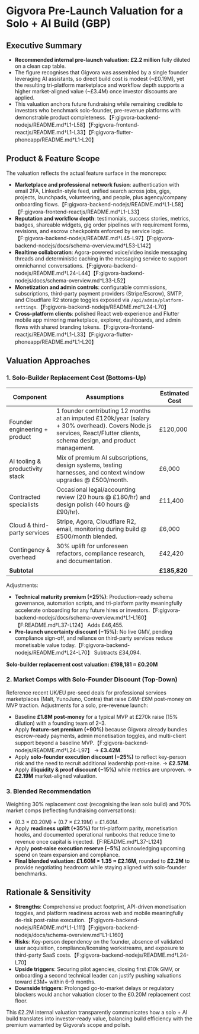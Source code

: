 # Gigvora Pre-Launch Valuation for a Solo + AI Build (GBP)

## Executive Summary
- **Recommended internal pre-launch valuation:** **£2.2 million** fully diluted on a clean cap table.
- The figure recognises that Gigvora was assembled by a single founder leveraging AI assistants, so direct build cost is modest (~£0.19M), yet the resulting tri-platform marketplace and workflow depth supports a higher market-aligned value (~£3.4M) once investor discounts are applied.
- This valuation anchors future fundraising while remaining credible to investors who benchmark solo-founder, pre-revenue platforms with demonstrable product completeness.【F:gigvora-backend-nodejs/README.md†L1-L58】【F:gigvora-frontend-reactjs/README.md†L1-L33】【F:gigvora-flutter-phoneapp/README.md†L1-L20】

## Product & Feature Scope
The valuation reflects the actual feature surface in the monorepo:
- **Marketplace and professional network fusion**: authentication with email 2FA, LinkedIn-style feed, unified search across jobs, gigs, projects, launchpads, volunteering, and people, plus agency/company onboarding flows.【F:gigvora-backend-nodejs/README.md†L1-L58】【F:gigvora-frontend-reactjs/README.md†L1-L33】
- **Reputation and workflow depth**: testimonials, success stories, metrics, badges, shareable widgets, gig order pipelines with requirement forms, revisions, and escrow checkpoints enforced by service logic.【F:gigvora-backend-nodejs/README.md†L45-L97】【F:gigvora-backend-nodejs/docs/schema-overview.md†L53-L142】
- **Realtime collaboration**: Agora-powered voice/video inside messaging threads and deterministic caching in the messaging service to support omnichannel conversations.【F:gigvora-backend-nodejs/README.md†L24-L44】【F:gigvora-backend-nodejs/docs/schema-overview.md†L33-L52】
- **Monetization and admin controls**: configurable commissions, subscriptions, third-party payment providers (Stripe/Escrow), SMTP, and Cloudflare R2 storage toggles exposed via `/api/admin/platform-settings`.【F:gigvora-backend-nodejs/README.md†L24-L70】
- **Cross-platform clients**: polished React web experience and Flutter mobile app mirroring marketplace, explorer, dashboards, and admin flows with shared branding tokens.【F:gigvora-frontend-reactjs/README.md†L1-L33】【F:gigvora-flutter-phoneapp/README.md†L1-L20】

## Valuation Approaches
### 1. Solo-Builder Replacement Cost (Bottoms-Up)
| Component | Assumptions | Estimated Cost |
| --- | --- | --- |
| Founder engineering + product | 1 founder contributing 12 months at an imputed £120k/year (salary + 30% overhead). Covers Node.js services, React/Flutter clients, schema design, and product management. | £120,000 |
| AI tooling & productivity stack | Mix of premium AI subscriptions, design systems, testing harnesses, and context window upgrades @ £500/month. | £6,000 |
| Contracted specialists | Occasional legal/accounting review (20 hours @ £180/hr) and design polish (40 hours @ £90/hr). | £11,400 |
| Cloud & third-party services | Stripe, Agora, Cloudflare R2, email, monitoring during build @ £500/month blended. | £6,000 |
| Contingency & overhead | 30% uplift for unforeseen refactors, compliance research, and documentation. | £42,420 |
| **Subtotal** |  | **£185,820** |

Adjustments:
- **Technical maturity premium (+25%)**: Production-ready schema governance, automation scripts, and tri-platform parity meaningfully accelerate onboarding for any future hires or investors.【F:gigvora-backend-nodejs/docs/schema-overview.md†L1-L160】【F:README.md†L37-L124】 Adds £46,455.
- **Pre-launch uncertainty discount (−15%)**: No live GMV, pending compliance sign-off, and reliance on third-party services reduce monetisable value today.【F:gigvora-backend-nodejs/README.md†L24-L70】 Subtracts £34,094.

**Solo-builder replacement cost valuation: £198,181 ≈ £0.20M**

### 2. Market Comps with Solo-Founder Discount (Top-Down)
Reference recent UK/EU pre-seed deals for professional services marketplaces (Malt, YunoJuno, Contra) that raise £4M–£6M post-money on MVP traction. Adjustments for a solo, pre-revenue launch:
- Baseline **£1.8M post-money** for a typical MVP at £270k raise (15% dilution) with a founding team of 2–3.
- Apply **feature-set premium (+90%)** because Gigvora already bundles escrow-ready payments, admin monetisation toggles, and multi-client support beyond a baseline MVP.【F:gigvora-backend-nodejs/README.md†L24-L97】 → **£3.42M**.
- Apply **solo-founder execution discount (−25%)** to reflect key-person risk and the need to recruit additional leadership post-raise. → **£2.57M**.
- Apply **illiquidity & proof discount (−15%)** while metrics are unproven. → **£2.19M** market-aligned valuation.

### 3. Blended Recommendation
Weighting 30% replacement cost (recognising the lean solo build) and 70% market comps (reflecting fundraising conversations):
- (0.3 × £0.20M) + (0.7 × £2.19M) = £1.60M.
- Apply **readiness uplift (+35%)** for tri-platform parity, monetisation hooks, and documented operational runbooks that reduce time to revenue once capital is injected.【F:README.md†L37-L124】
- Apply **post-raise execution reserve (−5%)** acknowledging upcoming spend on team expansion and compliance.
- **Final blended valuation: £1.60M × 1.35 ≈ £2.16M**, rounded to **£2.2M** to provide negotiating headroom while staying aligned with solo-founder benchmarks.

## Rationale & Sensitivity
- **Strengths**: Comprehensive product footprint, API-driven monetisation toggles, and platform readiness across web and mobile meaningfully de-risk post-raise execution.【F:gigvora-backend-nodejs/README.md†L1-L111】【F:gigvora-backend-nodejs/docs/schema-overview.md†L1-L160】
- **Risks**: Key-person dependency on the founder, absence of validated user acquisition, compliance/licensing workstreams, and exposure to third-party SaaS costs.【F:gigvora-backend-nodejs/README.md†L24-L70】
- **Upside triggers**: Securing pilot agencies, closing first £10k GMV, or onboarding a second technical leader can justify pushing valuations toward £3M+ within 6–9 months.
- **Downside triggers**: Prolonged go-to-market delays or regulatory blockers would anchor valuation closer to the £0.20M replacement cost floor.

This £2.2M internal valuation transparently communicates how a solo + AI build translates into investor-ready value, balancing build efficiency with the premium warranted by Gigvora’s scope and polish.
